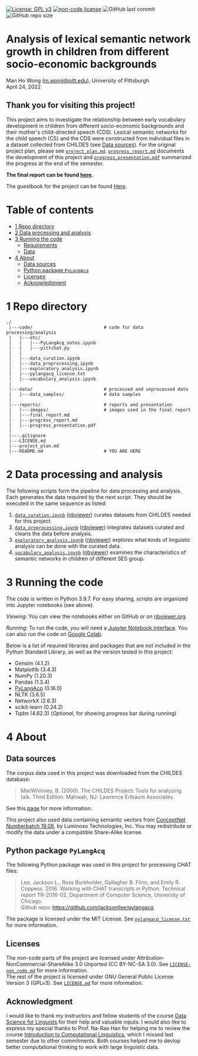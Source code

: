 [![License: GPL v3](https://img.shields.io/badge/License-GPLv3-blue.svg)](https://www.gnu.org/licenses/gpl-3.0)
[![non-code license](https://img.shields.io/badge/License_(non--code)-CC_BY--NC--SA_3.0-orange)](https://creativecommons.org/licenses/by-nc-sa/3.0/)
![GitHub last commit](https://img.shields.io/github/last-commit/Data-Science-for-Linguists-2022/Child-Vocab-Development)
![GitHub repo size](https://img.shields.io/github/repo-size/Data-Science-for-Linguists-2022/Child-Vocab-Development)

# Analysis of lexical semantic network growth in children from different socio-economic backgrounds  

Man Ho Wong (m.wong@pitt.edu), University of Pittsburgh  
April 24, 2022

## Thank you for visiting this project!

This project aims to investigate the relationship between early vocabulary development in children from different socio-economic backgrounds and their mother's child-directed speech (CDS). Lexical semantic networks for the child speech (CS) and the CDS were constructed from individual files in a dataset collected from CHILDES (see [Data sources](#data-sources)). For the original project plan, please see [`project_plan.md`](https://github.com/Data-Science-for-Linguists-2022/Child-Vocab-Development/blob/main/project_plan.md). [`progress_report.md`](https://github.com/Data-Science-for-Linguists-2022/Child-Vocab-Development/blob/main/reports/progress_report.md) documents the development of this project and [`progress_presentation.pdf`](progress_presentation.pdf) summarized the progress at the end of the semester. 

**The final report can be found [here](https://github.com/Data-Science-for-Linguists-2022/Child-Vocab-Development/blob/main/reports/final_report.md).**

The guestbook for the project can be found [Here](https://github.com/Data-Science-for-Linguists-2022/Class-Lounge/blob/main/guestbooks/guestbook_manho.md).

# Table of contents

- [1 Repo directory](#1-repo-directory)
- [2 Data processing and analysis](#2-data-processing-and-analysis)
- [3 Running the code](#3-running-the-code)
  - [Requirements](#requirements)
  - [Data](#data)
- [4 About](#4-about)
  - [Data sources](#data-sources)
  - [Python package `PyLangAcq`](#python-package-pylangacq)
  - [Licenses](#licenses)
  - [Acknowledgment](#acknowledgment)

# 1 Repo directory

```
./
 |---code/                           # code for data processing/analysis
 |   |---etc/
 |   |   |---PyLangAcq_notes.ipynb
 |   |   |---pittchat.py
 |   |
 |   |---data_curation.ipynb
 |   |---data_preprocessing.ipynb
 |   |---exploratory_analysis.ipynb
 |   |---pylangacq_license.txt
 |   |---vocabulary_analysis.ipynb
 |
 |---data/                           # processed and unprocessed data
 |   |---data_samples/               # data samples
 |
 |---reports/                        # reports and presentation
 |   |---images/                     # images used in the final report
 |   |---final_report.md
 |   |---progress_report.md
 |   |---progress_presentation.pdf
 |
 |---.gitignore
 |---LICENSE.md
 |---project_plan.md
 |---README.md                       # YOU ARE HERE
```

# 2 Data processing and analysis

The following scripts form the pipeline for data processing and analysis. Each generates the data required by the next script. They should be executed in the same sequence as listed:

1. [`data_curation.ipynb`](https://github.com/Data-Science-for-Linguists-2022/Child-Vocab-Development/blob/main/code/data_curation.ipynb) ([nbviewer](https://nbviewer.org/github/Data-Science-for-Linguists-2022/Child-Vocab-Development/blob/main/code/data_curation.ipynb)) curates datasets from CHILDES needed for this project.
2. [`data_preprocessing.ipynb`](https://github.com/Data-Science-for-Linguists-2022/Child-Vocab-Development/blob/main/code/data_preprocessing.ipynb) ([nbviewer](https://nbviewer.org/github/Data-Science-for-Linguists-2022/Child-Vocab-Development/blob/main/code/data_preprocessing.ipynb)) integrates datasets curated and cleans the data before analysis.
3. [`exploratory_analysis.ipynb`](https://github.com/Data-Science-for-Linguists-2022/Child-Vocab-Development/blob/main/code/exploratory_analysis.ipynb) ([nbviewer](https://nbviewer.org/github/Data-Science-for-Linguists-2022/Child-Vocab-Development/blob/main/code/exploratory_analysis.ipynb)) explores what kinds of linguistic analysis can be done with the curated data.
4. [`vocabulary_analysis.ipynb`](https://github.com/Data-Science-for-Linguists-2022/Child-Vocab-Development/blob/main/code/vocabulary_analysis.ipynb) ([nbviewer](https://nbviewer.org/github/Data-Science-for-Linguists-2022/Child-Vocab-Development/blob/main/code/vocabulary_analysis.ipynb)) examines the characteristics of semantic networks in children of different SES group.

# 3 Running the code

The code is written in Python 3.9.7. For easy sharing, scripts are organized into Jupyter notebooks (see above).

*Viewing*: You can view the notebooks either on GitHub or on [nbviewer.org](https:/./nbviewer.org/).

*Running*: To run the code, you will need a [Jupyter Notebook interface](https://docs.jupyter.org/en/latest/install.html). You can also run the code on [Google Colab](https://colab.research.google.com/). 

Below is a list of required libraries and packages that are not included in the Python Standard Library, as well as the version tested in this project:

- Gensim (4.1.2)
- Matplotlib (3.4.3)
- NumPy (1.20.3)
- Pandas (1.3.4)
- [PyLangAcq](https://pylangacq.org/) (0.16.0)
- NLTK (3.6.5)
- NetworkX (2.6.3)
- scikit-learn (0.24.2)
- Tqdm (4.62.3) (*Optional*, for showing progress bar during running)

# 4 About

## Data sources

The corpus data used in this project was downloaded from the CHILDES database:  
> MacWhinney, B. (2000). The CHILDES Project: Tools for analyzing talk. Third Edition. Mahwah, NJ: Lawrence Erlbaum Associates.

See this [page](https://talkbank.org/share/citation.html) for more information.

This project also used data containing semantic vectors from [ConceptNet Numberbatch 19.08](https://github.com/commonsense/conceptnet-numberbatch), by
Luminoso Technologies, Inc. You may redistribute or modify the
data under a compatible Share-Alike license.

## Python package `PyLangAcq`

The following Python package was used in this project for processing CHAT files:
> Lee, Jackson L., Ross Burkholder, Gallagher B. Flinn, and Emily R. Coppess. 2016. Working with CHAT transcripts in Python. Technical report TR-2016-02, Department of Computer Science, University of Chicago.  
> Github repo: https://github.com/jacksonllee/pylangacq

The package is licensed under the MIT License. See [`pylangacq_license.txt`](https://github.com/Data-Science-for-Linguists-2022/Child-Vocab-Development/blob/main/code/pylangacq_license.txt) for more information.

## Licenses

The non-code parts of the project are licensed under Attribution-NonCommercial-ShareAlike 3.0 Unported (CC BY-NC-SA 3.0). See [`LICENSE-non_code.md`](https://github.com/Data-Science-for-Linguists-2022/Child-Vocab-Development/blob/main/LICENSE-non_code.md) for more information.  
The rest of the project is licensed under GNU General Public License Version 3 (GPLv3). See [`LICENSE.md`](https://github.com/Data-Science-for-Linguists-2022/Child-Vocab-Development/blob/main/LICENSE.md) for more information.

## Acknowledgment

I would like to thank my instructors and fellow students of the course [Data Science for Linguists](https://naraehan.github.io/Data-Science-for-Linguists-2022/) for their help and valuable inputs. I would also like to express my special thanks to Prof. Na-Rae Han for helping me to review the course [Introduction to Computational Linguistics](https://sites.pitt.edu/~naraehan/ling1330/), which I missed last semester due to other commitments. Both courses helped me to devlop better computational thinking to work with large linguistic data.